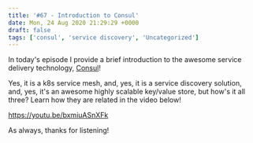 ```yaml
---
title: '#67 - Introduction to Consul'
date: Mon, 24 Aug 2020 21:29:29 +0000
draft: false
tags: ['consul', 'service discovery', 'Uncategorized']
---
```


In today's episode I provide a brief introduction to the awesome service delivery technology, [Consul](https://www.consul.io/)!

Yes, it is a k8s service mesh, and, yes, it is a service discovery solution, and, yes, it's an awesome highly scalable key/value store, but how's it all three? Learn how they are related in the video below!

https://youtu.be/bxmiuASnXFk

As always, thanks for listening!